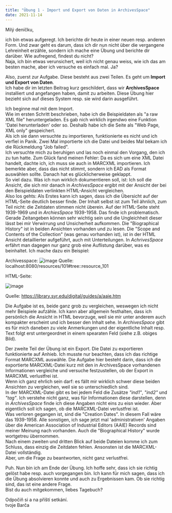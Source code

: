 ```yaml
---
title: "Übung 1 - Import und Export von Daten in ArchivesSpace"
date: 2021-11-14
---
```


Milý deníčku,

ich bin etwas aufgeregt. Ich berichte dir heute in einer neuen resp. anderen Form. Und zwar geht es darum, dass ich dir nun nicht über die vergangene Lehreinheit erzähle,
sondern ich mache eine Übung und berichte dir darüber. Wie aufregend, findest du nicht? <br>
Naja, ich bin etwas verunsichert, weil ich nicht genau weiss, wie ich das am besten mache, aber ich versuche es einfach mal. Ja?

Also, zuerst zur Aufgabe. Diese besteht aus zwei Teilen. Es geht um **Import und Export von Daten**. <br>
Ich habe dir im letzten Beitrag kurz geschildert, dass wir **ArchivesSpace** installiert und angefangen haben, damit zu arbeiten. Diese Übung hier bezieht sich auf dieses System
resp. sie wird darin ausgeführt.

Ich beginne mal mit dem Import. <br>
Wie im ersten Schritt beschrieben, habe ich die Beispieldaten als "a raw XML file" heruntergeladen. Es gab nich wirklich irgendwo eine Funktion 'Datei herunterladen' oder so.
Deshalb habe ich die Seite als "Web Page, XML only" gespeichert. <br>
Als ich sie dann versuchte zu importieren, funktionierte es nicht und ich verfiel in Panik. Zwei Mal importierte ich die Datei und beides Mal bekam ich die Rückmeldung "Job failed". <br>
Ich versuchte mich zu beruhigen und las noch einmal den Vorgang, den ich zu tun hatte. Zum Glück fand meinen Fehler: Da es sich um eine XML Datei handelt, dachte ich, ich muss sie auch in MARCXML importieren. Ich bemerkte aber, dass das nicht stimmt, sondern ich EAD als Format auswählen sollte. Danach hat es glücklicherweise geklappt. <br>
So viel dazu. Was ich nun wirklich dokumentieren soll, ist: Ich soll die Ansicht, die sich mir danach in *ArchivesSpace* ergibt mit der Ansicht der bei den Beispieldaten verlinkten HTML-Ansicht vergleichen. <br>
Also los gehts: Als Erstes kann ich sagen, dass ich die Übersicht auf der HTML-Seite deutlich besser finde. Der Inhalt selbst ist zum Teil ähnlich, zum Teil nicht: die Zeitdaten
stimmen nicht überein. Auf der HTML-Seite steht 1939-1969 und in *ArchiesSpace* 1939-1958. Das finde ich problematisch. Gerade Zeitangeben können sehr wichtig sein und die
Ungleichheit dieser lässt bei mir Verwirrung und Unsicherheit aufkommen. Die "Biographical History" ist in beiden Ansichten vorhanden und zu lesen. Die "Scope and Contents of the Collection" (was genau vorhanden ist), ist in der HTML Ansicht detaillierter aufgeführt, auch mit Unterteilungen. In *AchrivesSpace* erfährt man dagegen nur ganz grob eine
Auflistung darüber, was es beinhaltet. Ich mache dazu ein Beispiel:

Archivesspace: 
![image](https://user-images.githubusercontent.com/90834630/141674675-cd5687df-f189-470b-aa30-2e30720c4df3.png)
Quelle: localhost:8080/resources/101#tree::resource_101


HTML-Seite:

![image](https://user-images.githubusercontent.com/90834630/141674689-baa35eb1-69f5-4306-a19b-f2609c283882.png)

Quelle: https://library.syr.edu/digital/guides/a/aaie.htm


Die Aufgabe ist es, beide ganz grob zu vergleichen, weswegen ich nicht mehr Beispiele aufzähle. Ich kann aber allgemein festhalten, dass ich persönlich die Ansicht in HTML bevorzuge, weil sie mir unter anderem auch kompakter erscheint und ich besser den Inhalt sehe. In *ArchivesSpace* gibt es für mich daneben zu viele Anmerkungen und der eigentliche Inhalt resp. Text folgt erst untergeordnet in einem spearaten Feld (siehe z.B. obiges Bild).


Der zweite Teil der Übung ist ein Export. Die Datei zu exportieren funktionierte auf Anhieb. Ich musste nur beachten, dass ich das richtige Format MARCXML auswähle.
Die Aufgabe hier besteht darin, dass ich die exportierte MARCXML-Datei kurz mit den in ArchivesSpace vorhandenen Informationen vergleiche und versuche festzustellen, ob 
der Export in MARCXML verlustfrei ist. <br>
Wenn ich ganz ehrlich sein darf: es fällt mir wirklich schwer diese beiden Ansichten zu vergleichen, weil sie so unterschiedlich sind. <br>
In der MARCXML-Datei gibt es bei jedem Feld die Zusätze *"ind1"*, *"ind2"* und *"tag"*. Ich verstehe nicht ganz, was für Informationen diese darstellen, denn in *ArchivesSpace* finde ich diese Angaben nicht eins zu eisn wieder. Aber eigentlich soll ich sagen, ob die MARCXML-Datei verlustfrei ist. <br>
Was verloren gegangen ist, sind die "Creation Dates". In diesem Fall wäre das 1939-1958. Alle sonstigen, ich sage jetzt mal 'administrativen' Angaben über die American Association of Industrial Editors (AAIE) Records sind meiner Meinung nach vorhanden. Auch die "Biographical History" wurde wortgetreu übernommen. <br>
Nach einem zweiten und dritten Blick auf beide Dateien komme ich zum Schluss, dass einzig die Zeitdaten fehlen. Ansonsten ist die MARCXML-Datei vollständig. <br>
Aber, um die Frage zu beantworten, nicht ganz verlustfrei.


Puh. Nun bin ich am Ende der Übung. Ich hoffe sehr, dass ich sie richtig gelöst habe resp. auch vorgegangen bin. Ich kann für mich sagen, dass ich die Übung absolvieren
konnte und auch zu Ergebnissen kam. Ob sie richtig sind, das ist eine andere Frage. <br>
Bist du auch mitgekommen, liebes Tagebuch?


Odpočiň si a na příští setkání. <br>
tvoje Barča

